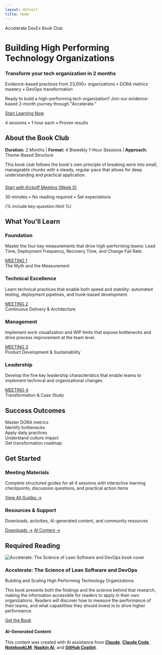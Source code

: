 ```yaml
---
layout: default
title: Home
---
```


<div class="hero-banner" markdown="0">
  <div class="hero-content">
    <div class="hero-value-prop">Accelerate DevEx Book Club</div>
    <h1 class="hero-headline" id="building-high-performing-tech-organizations">Building High Performing Technology Organizations</h1>
    <div class="site-title">
      <h3 id="accelerate-devex-book-club">Transform your tech organization in 2 months</h3>
    </div>
    <p class="hero-subtitle">Evidence-based practices from 23,000+ organizations • DORA metrics mastery • DevOps transformation</p>
  </div>
</div>

<div class="main-content">

<div class="welcome-compact section-card" markdown="0">
<p>Ready to build a high-performing tech organization? Join our evidence-based 2-month journey through "Accelerate."</p>
<div class="welcome-cta">
<a href="{{ '/meetings/meeting-1/' | relative_url }}" class="btn btn--primary-action">Start Learning Now</a>
<p class="welcome-cta-subtitle">4 sessions • 1 hour each • Proven results</p>
</div>
</div>

<div class="quick-start section-card no-border">
<h2><i class="fas fa-info-circle" aria-hidden="true"></i> About the Book Club</h2>
<p><strong>Duration:</strong> 2 Months | <strong>Format:</strong> 4 Biweekly 1-Hour Sessions | <strong>Approach:</strong> Theme-Based Structure</p>
<p>This book club follows the book's own principle of breaking work into small, manageable chunks with a steady, regular pace that allows for deep understanding and practical application.</p>

<div class="welcome-cta" style="margin-top: 1.5rem;">
<a href="{{ '/meetings/meeting-0/' | relative_url }}" class="btn btn--secondary">Start with Kickoff Meeting (Week 0)</a>
<p class="welcome-cta-subtitle">30 minutes • No reading required • Set expectations</p>
</div>
</div>

{% include key-question.html %}

<div class="what-youll-learn-section section-card" markdown="0">
<h2><i class="fas fa-graduation-cap" aria-hidden="true"></i> What You'll Learn</h2>
<div class="learning-highlights">
<div class="card-grid">
<div class="highlight-card meeting-1 dark-theme">
  <div class="card-header">
    <div class="highlight-icon">
      <i class="fas fa-chart-line" role="img" aria-label="Chart line"></i>
    </div>
    <h3>Foundation</h3>
  </div>
  <p>Master the four key measurements that drive high-performing teams: Lead Time, Deployment Frequency, Recovery Time, and Change Fail Rate.</p>
  <div class="card-footer">
    <a href="{{ '/meetings/meeting-1/' | relative_url }}" class="btn btn--primary-action meeting-badge meeting-badge--1">
      <span>MEETING 1</span>
    </a>
    <div class="meeting-subtitle">The Myth and the Measurement</div>
  </div>
</div>

<div class="highlight-card meeting-2 dark-theme">
  <div class="card-header">
    <div class="highlight-icon">
      <i class="fas fa-rocket" role="img" aria-label="Rocket"></i>
    </div>
    <h3>Technical Excellence</h3>
  </div>
  <p>Learn technical practices that enable both speed and stability: automated testing, deployment pipelines, and trunk-based development.</p>
  <div class="card-footer">
    <a href="{{ '/meetings/meeting-2/' | relative_url }}" class="btn btn--primary-action meeting-badge meeting-badge--2">
      <span>MEETING 2</span>
    </a>
    <div class="meeting-subtitle">Continuous Delivery & Architecture</div>
  </div>
</div>

<div class="highlight-card meeting-3 dark-theme">
  <div class="card-header">
    <div class="highlight-icon">
      <i class="fas fa-columns" role="img" aria-label="Columns"></i>
    </div>
    <h3>Management</h3>
  </div>
  <p>Implement work visualization and WIP limits that expose bottlenecks and drive process improvement at the team level.</p>
  <div class="card-footer">
    <a href="{{ '/meetings/meeting-3/' | relative_url }}" class="btn btn--primary-action meeting-badge meeting-badge--3">
      <span>MEETING 3</span>
    </a>
    <div class="meeting-subtitle">Product Development & Sustainability</div>
  </div>
</div>

<div class="highlight-card meeting-4 dark-theme">
  <div class="card-header">
    <div class="highlight-icon">
      <i class="fas fa-users" role="img" aria-label="Users"></i>
    </div>
    <h3>Leadership</h3>
  </div>
  <p>Develop the five key leadership characteristics that enable teams to implement technical and organizational changes.</p>
  <div class="card-footer">
    <a href="{{ '/meetings/meeting-4/' | relative_url }}" class="btn btn--primary-action meeting-badge meeting-badge--4">
      <span>MEETING 4</span>
    </a>
    <div class="meeting-subtitle">Transformation & Case Study</div>
  </div>
</div>
</div>
</div>
</div>

<div class="success-metrics-compact section-card" markdown="0">
<h2><i class="fas fa-bullseye" aria-hidden="true"></i> Success Outcomes</h2>
<div class="resource-grid">
<div class="outcome-item" data-outcome="dora" onclick="showOutcomeDetail('dora')">
  <i class="fas fa-chart-line" role="img" aria-label="Chart line"></i> Master DORA metrics
  <div class="outcome-indicator"><i class="fas fa-chevron-down"></i></div>
</div>
<div class="outcome-item" data-outcome="bottlenecks" onclick="showOutcomeDetail('bottlenecks')">
  <i class="fas fa-search" role="img" aria-label="Search"></i> Identify bottlenecks
  <div class="outcome-indicator"><i class="fas fa-chevron-down"></i></div>
</div>
<div class="outcome-item" data-outcome="practices" onclick="showOutcomeDetail('practices')">
  <i class="fas fa-cogs" role="img" aria-label="Cogs"></i> Apply daily practices
  <div class="outcome-indicator"><i class="fas fa-chevron-down"></i></div>
</div>
<div class="outcome-item" data-outcome="culture" onclick="showOutcomeDetail('culture')">
  <i class="fas fa-users" role="img" aria-label="Users"></i> Understand culture impact
  <div class="outcome-indicator"><i class="fas fa-chevron-down"></i></div>
</div>
<div class="outcome-item" data-outcome="roadmap" onclick="showOutcomeDetail('roadmap')">
  <i class="fas fa-route" role="img" aria-label="Route"></i> Get transformation roadmap
  <div class="outcome-indicator"><i class="fas fa-chevron-down"></i></div>
</div>
</div>

<!-- Expandable Details Section -->
<div class="outcome-details" id="outcome-details" hidden>
  <div class="outcome-detail" id="detail-dora">
    <h3>Master DORA Metrics</h3>
    <p>Learn to measure and improve the four key metrics that distinguish high-performing teams: <strong>Lead Time</strong> (time from commit to production), <strong>Deployment Frequency</strong> (how often you deploy), <strong>Mean Time to Recovery</strong> (how quickly you recover from failures), and <strong>Change Fail Rate</strong> (percentage of deployments causing failures).</p>
    <ul>
      <li>Understand the research behind these metrics from 23,000+ organizations</li>
      <li>Learn practical measurement techniques and tools</li>
      <li>Discover how these metrics correlate with business performance</li>
    </ul>
  </div>

  <div class="outcome-detail" id="detail-bottlenecks">
    <h3>Identify Bottlenecks</h3>
    <p>Develop skills to systematically identify and eliminate constraints in your software delivery pipeline using <strong>Theory of Constraints</strong> and <strong>Value Stream Mapping</strong> techniques.</p>
    <ul>
      <li>Map your current software delivery value stream</li>
      <li>Identify the biggest constraints limiting throughput</li>
      <li>Apply Lean principles to eliminate waste and reduce cycle time</li>
    </ul>
  </div>

  <div class="outcome-detail" id="detail-practices">
    <h3>Apply Daily Practices</h3>
    <p>Implement the technical and cultural practices that enable both <strong>speed and stability</strong> in software delivery, debunking the myth that you must choose between them.</p>
    <ul>
      <li>Continuous integration and deployment practices</li>
      <li>Automated testing strategies and trunk-based development</li>
      <li>Architecture patterns that support rapid, safe changes</li>
    </ul>
  </div>

  <div class="outcome-detail" id="detail-culture">
    <h3>Understand Culture Impact</h3>
    <p>Learn how <strong>Westrum's organizational culture types</strong> (Pathological, Bureaucratic, Generative) directly impact software delivery performance and business outcomes.</p>
    <ul>
      <li>Assess your organization's current culture type</li>
      <li>Understand how culture affects information flow and decision-making</li>
      <li>Develop strategies to evolve toward a generative culture</li>
    </ul>
  </div>

  <div class="outcome-detail" id="detail-roadmap">
    <h3>Get Transformation Roadmap</h3>
    <p>Build a practical, evidence-based plan for transforming your organization using the <strong>24 capabilities framework</strong> and real-world case studies.</p>
    <ul>
      <li>Prioritize capabilities based on your current maturity and goals</li>
      <li>Learn from successful transformation stories (ING, Target, etc.)</li>
      <li>Develop leadership skills to drive sustainable change</li>
    </ul>
  </div>
</div>
</div>

<div class="get-started-section section-card" markdown="0">
<h2><i class="fas fa-rocket" aria-hidden="true"></i> Get Started</h2>
<div class="feature-grid">
<div class="get-started-card simple-mode primary">
<h3>Meeting Materials</h3>
<p>Complete structured guides for all 4 sessions with interactive learning checkpoints, discussion questions, and practical action items</p>
<a href="{{ '/meetings' | relative_url }}" class="btn btn--primary-action">View All Guides →</a>
</div>

<div class="get-started-card simple-mode secondary">
<h3>Resources & Support</h3>
<p>Downloads, activities, AI-generated content, and community resources</p>
<div class="resource-links">
<a href="{{ '/resources' | relative_url }}" class="btn btn--primary-action">Downloads →</a>
<a href="{{ '/prompts' | relative_url }}" class="btn btn--primary-action">AI Content →</a>
</div>
</div>
</div>
</div>

<div class="required-reading-section section-card" markdown="0">
<h2><i class="fas fa-book" aria-hidden="true"></i> Required Reading</h2>
<div class="book-showcase">
  <div class="book-visual">
    <img src="{{ '/assets/images/book-cover.jpg' | relative_url }}" alt="Accelerate: The Science of Lean Software and DevOps book cover" aria-label="Accelerate: The Science of Lean Software and DevOps book cover" loading="lazy" />
  </div>
  <div class="book-info">
    <h3>Accelerate: The Science of Lean Software and DevOps</h3>
    <p>Building and Scaling High Performing Technology Organizations</p>
    <p class="book-description">This book presents both the findings and the science behind that research, making the information accessible for readers to apply in their own organizations. Readers will discover how to measure the performance of their teams, and what capabilities they should invest in to drive higher performance.</p>
  <a href="https://www.amazon.com/Accelerate-Software-Performing-Technology-Organizations/dp/1942788339" class="btn btn--primary-action">Get the Book</a>
  </div>
</div>
</div>

<footer class="ai-attribution" markdown="0">
  <div class="ai-attribution__icon">
    <i class="fas fa-robot" role="img" aria-label="Robot"></i>
  </div>
  <div class="ai-attribution__content">
    <h4 class="ai-attribution__title">AI-Generated Content</h4>
    <p class="ai-attribution__text">This content was created with AI assistance from <strong><a href="https://claude.ai/" target="_blank" rel="noopener noreferrer">Claude</a></strong>, <strong><a href="https://www.anthropic.com/claude-code" target="_blank" rel="noopener noreferrer">Claude Code</a></strong>, <strong><a href="https://notebooklm.google.com/" target="_blank" rel="noopener noreferrer">NotebookLM</a></strong>, <strong><a href="https://www.napkin.ai/" target="_blank" rel="noopener noreferrer">Napkin AI</a></strong>, and <strong><a href="https://github.com/features/copilot" target="_blank" rel="noopener noreferrer">GitHub Copilot</a></strong>.</p>
  </div>
</footer>

<script>
// Interactive Success Outcomes Functionality
let currentActiveOutcome = null;

function showOutcomeDetail(outcomeId) {
  const detailsContainer = document.getElementById('outcome-details');
  const targetDetail = document.getElementById('detail-' + outcomeId);
  const clickedItem = document.querySelector('[data-outcome="' + outcomeId + '"]');

  // If clicking the same item that's already active, close it
  if (currentActiveOutcome === outcomeId) {
    hideOutcomeDetails();
    return;
  }

  // Remove active state from all items
  document.querySelectorAll('.outcome-item').forEach(item => {
    item.classList.remove('active');
  });

  // Hide all detail sections
  document.querySelectorAll('.outcome-detail').forEach(detail => {
    detail.classList.remove('active');
  });

  // Show the details container
  detailsContainer.style.display = 'block';
  setTimeout(() => {
    detailsContainer.classList.add('show');
  }, 10);

  // Show the specific detail and mark item as active
  targetDetail.classList.add('active');
  clickedItem.classList.add('active');
  currentActiveOutcome = outcomeId;

  // Smooth scroll to the details section
  setTimeout(() => {
    detailsContainer.scrollIntoView({
      behavior: 'smooth',
      block: 'nearest'
    });
  }, 300);
}

function hideOutcomeDetails() {
  const detailsContainer = document.getElementById('outcome-details');

  // Remove active states
  document.querySelectorAll('.outcome-item').forEach(item => {
    item.classList.remove('active');
  });

  document.querySelectorAll('.outcome-detail').forEach(detail => {
    detail.classList.remove('active');
  });

  // Hide with animation
  detailsContainer.classList.remove('show');
  setTimeout(() => {
    detailsContainer.style.display = 'none';
  }, 400);

  currentActiveOutcome = null;
}

// Close details when clicking outside
document.addEventListener('click', function(event) {
  const detailsContainer = document.getElementById('outcome-details');
  const outcomeItems = document.querySelectorAll('.outcome-item');

  if (currentActiveOutcome &&
      !detailsContainer.contains(event.target) &&
      !Array.from(outcomeItems).some(item => item.contains(event.target))) {
    hideOutcomeDetails();
  }
});

// Keyboard accessibility
document.addEventListener('keydown', function(event) {
  if (event.key === 'Escape' && currentActiveOutcome) {
    hideOutcomeDetails();
  }
});
</script>
